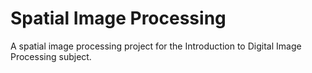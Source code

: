 # Spatial Image Processing

A spatial image processing project for the Introduction to Digital Image Processing subject.
